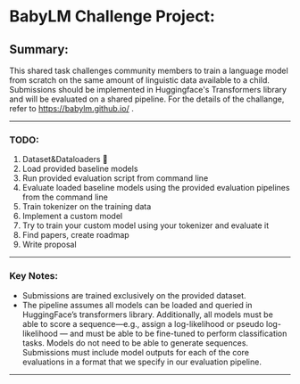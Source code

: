 # BabyLM Challenge Project: 

## Summary: 
This shared task challenges community members to train a language model from
scratch on the same amount of linguistic data available to a child. Submissions should be
implemented in Huggingface's Transformers library and will be evaluated on a shared
pipeline. For the details of the challange, refer to https://babylm.github.io/ .

---

### TODO:

1. Dataset&Dataloaders 🔨
2. Load provided baseline models
3. Run provided evaluation script from command line
4. Evaluate loaded baseline models using the provided evaluation pipelines from the command line
5. Train tokenizer on the training data
6. Implement a custom model 
7. Try to train your custom model using your tokenizer and evaluate it
8. Find papers, create roadmap
9. Write proposal

---

### Key Notes:
* Submissions are trained exclusively on the provided dataset.
* The pipeline assumes all models can be loaded
and queried in HuggingFace’s transformers library. Additionally, all models must be able to score a sequence—e.g., assign a log-likelihood or pseudo log-likelihood — and must be able to be fine-tuned to perform classification tasks. Models do not need to be able to generate sequences. Submissions must include model outputs for each of the core evaluations in a format that we specify in our evaluation pipeline.

---
